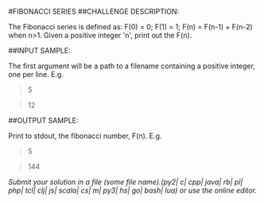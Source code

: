 #FIBONACCI SERIES
##CHALLENGE DESCRIPTION:

The Fibonacci series is defined as: F(0) = 0; F(1) = 1; F(n) = F(n-1) + F(n-2) when n>1. Given a positive integer 'n', print out the F(n).

##INPUT SAMPLE:

The first argument will be a path to a filename containing a positive integer, one per line. E.g.

>5

>12

##OUTPUT SAMPLE:

Print to stdout, the fibonacci number, F(n). E.g.

>5

>144

*Submit your solution in a file (some file name).(py2| c| cpp| java| rb| pl| php| tcl| clj| js| scala| cs| m| py3| hs| go| bash| lua) or use the online editor.*